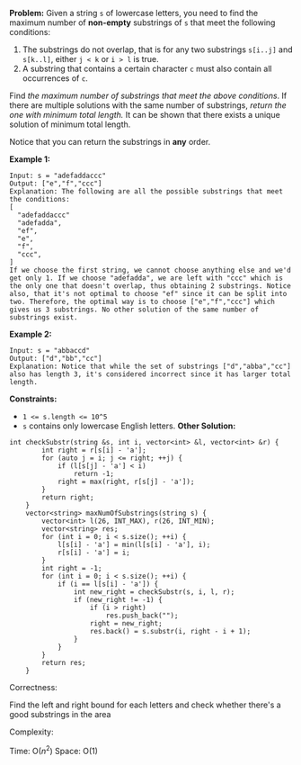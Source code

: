 **Problem:**
Given a string `s` of lowercase letters, you need to find the maximum number of **non-empty** substrings of `s` that meet the following conditions:

1. The substrings do not overlap, that is for any two substrings `s[i..j]` and `s[k..l]`, either `j < k` or `i > l` is true.
2. A substring that contains a certain character `c` must also contain all occurrences of `c`.

Find *the maximum number of substrings that meet the above conditions*. If there are multiple solutions with the same number of substrings, *return the one with minimum total length.* It can be shown that there exists a unique solution of minimum total length.

Notice that you can return the substrings in **any** order.

 

**Example 1:**

```
Input: s = "adefaddaccc"
Output: ["e","f","ccc"]
Explanation: The following are all the possible substrings that meet the conditions:
[
  "adefaddaccc"
  "adefadda",
  "ef",
  "e",
  "f",
  "ccc",
]
If we choose the first string, we cannot choose anything else and we'd get only 1. If we choose "adefadda", we are left with "ccc" which is the only one that doesn't overlap, thus obtaining 2 substrings. Notice also, that it's not optimal to choose "ef" since it can be split into two. Therefore, the optimal way is to choose ["e","f","ccc"] which gives us 3 substrings. No other solution of the same number of substrings exist.
```

**Example 2:**

```
Input: s = "abbaccd"
Output: ["d","bb","cc"]
Explanation: Notice that while the set of substrings ["d","abba","cc"] also has length 3, it's considered incorrect since it has larger total length.
```

 

**Constraints:**

- `1 <= s.length <= 10^5`
- `s` contains only lowercase English letters.
**Other Solution:**
```
int checkSubstr(string &s, int i, vector<int> &l, vector<int> &r) {
        int right = r[s[i] - 'a'];
        for (auto j = i; j <= right; ++j) {
            if (l[s[j] - 'a'] < i)
                return -1;
            right = max(right, r[s[j] - 'a']);
        }
        return right;
    }
    vector<string> maxNumOfSubstrings(string s) {
        vector<int> l(26, INT_MAX), r(26, INT_MIN);
        vector<string> res;
        for (int i = 0; i < s.size(); ++i) {
            l[s[i] - 'a'] = min(l[s[i] - 'a'], i);
            r[s[i] - 'a'] = i;
        }
        int right = -1;
        for (int i = 0; i < s.size(); ++i) {
            if (i == l[s[i] - 'a']) {
                int new_right = checkSubstr(s, i, l, r);
                if (new_right != -1) {
                    if (i > right)
                        res.push_back("");                     
                    right = new_right;
                    res.back() = s.substr(i, right - i + 1);
                }
            }
        }
        return res;
    }
```
Correctness:

Find the left and right bound for each letters and check whether there's a good substrings in the area

Complexity:

Time: O($n^2$)
Space: O(1)